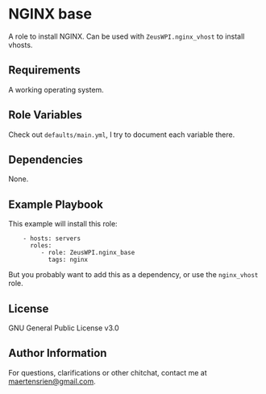 NGINX base
=========

A role to install NGINX. Can be used with `ZeusWPI.nginx_vhost` to install vhosts.

Requirements
------------

A working operating system.

Role Variables
--------------

Check out `defaults/main.yml`, I try to document each variable there.

Dependencies
------------

None.

Example Playbook
----------------

This example will install this role:

```
    - hosts: servers
      roles:
         - role: ZeusWPI.nginx_base
           tags: nginx
```
But you probably want to add this as a dependency, or use the `nginx_vhost` role.

License
-------

GNU General Public License v3.0

Author Information
------------------

For questions, clarifications or other chitchat, contact me at [maertensrien@gmail.com](mailto:maertensrien@gmail.com).

